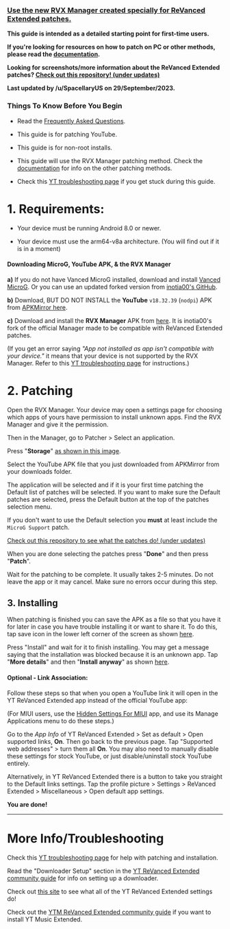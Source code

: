 ### [Use the new RVX Manager created specially for ReVanced Extended patches.](https://github.com/inotia00/revanced-manager/releases/latest)









**This guide is intended as a detailed starting point for first-time users.**







**If you're looking for resources on how to patch on PC or other methods, please read the [documentation](https://github.com/inotia00/revanced-documentation#revanced-extended-documentation).**







**Looking for screenshots/more information about the ReVanced Extended patches? [Check out this repository! (under updates)](https://github.com/ReVanced-Extended-Community/Patches-Documentation#patches-documentation)**







**Last updated by /u/SpacellaryUS on 29/September/2023.**









### **Things To Know Before You Begin**







* Read the [Frequently Asked Questions](https://www.reddit.com/r/revancedextended/wiki/faq/).







* This guide is for patching YouTube.







* This guide is for non-root installs.







* This guide will use the RVX Manager patching method. Check the [documentation](https://github.com/inotia00/revanced-documentation#revanced-extended-documentation) for info on the other patching methods.







* Check this [YT troubleshooting page](https://github.com/ReVanced-Extended-Community/Community-Guides/blob/main/general-guides/community-wiki/yt-troubleshooting.md#issues-with-patching--installation) if you get stuck during this guide.











# **1. Requirements:**







* Your device must be running Android 8.0 or newer.







* Your device must use the arm64-v8a architecture. (You will find out if it is in a moment) 







#### **Downloading MicroG, YouTube APK, & the RVX Manager**







**a)** If you do not have Vanced MicroG installed, download and install [Vanced MicroG](https://github.com/TeamVanced/VancedMicroG/releases/latest). Or you can use an updated forked version from [inotia00's GitHub](https://github.com/inotia00/VancedMicroG/releases/latest).







**b)** Download, BUT DO NOT INSTALL the **YouTube** `v18.32.39` (`nodpi`) APK from [APKMirror here](https://www.apkmirror.com/apk/google-inc/youtube/youtube-18-32-39-release/youtube-18-32-39-android-apk-download/).







**c)** Download and install the **RVX Manager** APK from [here](https://github.com/inotia00/revanced-manager/releases/latest). It is inotia00's fork of the official Manager made to be compatible with ReVanced Extended patches.







(If you get an error saying *"App not installed as app isn't compatible with your device."* it means that your device is not supported by the RVX Manager. Refer to this [YT troubleshooting page](https://github.com/ReVanced-Extended-Community/Community-Guides/blob/main/general-guides/community-wiki/yt-troubleshooting.md#issues-with-patching--installation) for instructions.)











# **2. Patching**







Open the RVX Manager. Your device may open a settings page for choosing which apps of yours have permission to install unknown apps. Find the RVX Manager and give it the permission.







Then in the Manager, go to Patcher > Select an application.







Press "**Storage**" [as shown in this image](https://imgur.com/a/vx64z3S).







Select the YouTube APK file that you just downloaded from APKMirror from your downloads folder.







The application will be selected and if it is your first time patching the Default list of patches will be selected. If you want to make sure the Default patches are selected, press the Default button at the top of the patches selection menu.





If you don't want to use the Default selection you **must** at least include the `MicroG Support` patch.







[Check out this repository to see what the patches do! (under updates)](https://github.com/ReVanced-Extended-Community/Patches-Documentation#patches-documentation)







When you are done selecting the patches press "**Done**" and then press "**Patch**".







Wait for the patching to be complete. It usually takes 2-5 minutes. Do not leave the app or it may cancel. Make sure no errors occur during this step.











## **3. Installing**







When patching is finished you can save the APK as a file so that you have it for later in case you have trouble installing it or want to share it. To do this, tap save icon in the lower left corner of the screen as shown [here](https://imgur.com/a/FKD0okE).







Press "Install" and wait for it to finish installing. You may get a message saying that the installation was blocked because it is an unknown app. Tap "**More details**" and then "**Install anyway**" as shown [here](https://imgur.com/a/iLP2m7l).











#### **Optional - Link Association:**







Follow these steps so that when you open a YouTube link it will open in the YT ReVanced Extended app instead of the official YouTube app:







(For MIUI users, use the [Hidden Settings For MIUI](https://play.google.com/store/apps/details?id=com.ceyhan.sets) app, and use its Manage Applications menu to do these steps.)







Go to the *App Info* of YT ReVanced Extended > Set as default > Open supported links, **On**. Then go back to the previous page. Tap "Supported web addresses" > turn them all **On**. You may also need to manually disable these settings for stock YouTube, or just disable/uninstall stock YouTube entirely. 







Alternatively, in YT ReVanced Extended there is a button to take you straight to the Default links settings. Tap the profile picture > Settings > ReVanced Extended > Miscellaneous > Open default app settings.







**You are done!**



___







# **More Info/Troubleshooting**







Check this [YT troubleshooting page](https://github.com/ReVanced-Extended-Community/Community-Guides/blob/main/general-guides/community-wiki/yt-troubleshooting.md#issues-with-patching--installation) for help with patching and installation.







Read the "Downloader Setup" section in the [YT ReVanced Extended community guide](https://github.com/ReVanced-Extended-Community/Community-Guides/blob/main/general-guides/community-wiki/yt-guide.md#downloader-setup) for info on setting up a downloader.







Check out [this site](https://kazimmt.github.io/RVX-Features/rvx-features/yt-rvx-features/) to see what all of the YT ReVanced Extended settings do!







Check out the [YTM ReVanced Extended community guide](https://github.com/ReVanced-Extended-Community/Community-Guides/blob/main/general-guides/community-wiki/ytm-guide.md#yt-music-revanced-extended-guide) if you want to install YT Music Extended.
